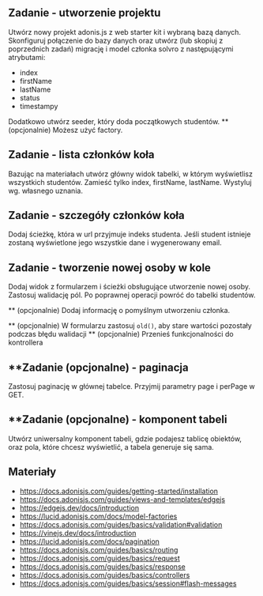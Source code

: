 ## Zadanie - utworzenie projektu
Utwórz nowy projekt adonis.js z web starter kit i wybraną bazą danych. Skonfiguruj połączenie do bazy danych  oraz utwórz (lub skopiuj z poprzednich zadań) migrację i model członka solvro z następującymi atrybutami:
- index
- firstName
- lastName
- status 
- timestampy

Dodatkowo utwórz seeder, który doda początkowych studentów.
** (opcjonalnie) Możesz użyć factory.

## Zadanie - lista członków koła
Bazując na materiałach utwórz główny widok tabelki, w którym wyświetlisz wszystkich studentów. Zamieść tylko index, firstName, lastName. Wystyluj wg. własnego uznania.

## Zadanie - szczegóły członków koła
Dodaj ścieżkę, która w url przyjmuje indeks studenta. Jeśli student istnieje zostaną wyświetlone jego wszystkie dane i wygenerowany email.

## Zadanie - tworzenie nowej osoby w kole
Dodaj widok z formularzem i ścieżki obsługujące utworzenie nowej osoby. Zastosuj walidację pól. Po poprawnej operacji powróć do tabelki studentów.

** (opcjonalnie) Dodaj informację o pomyślnym utworzeniu członka.

** (opcjonalnie) W formularzu zastosuj `old()`, aby stare wartości pozostały podczas błędu walidacji
** (opcjonalnie) Przenieś funkcjonalności do kontrollera

## **Zadanie (opcjonalne) - paginacja
Zastosuj paginację w głównej tabelce. Przyjmij parametry page i perPage w GET.

## **Zadanie (opcjonalne) - komponent tabeli
Utwórz uniwersalny komponent tabeli, gdzie podajesz tablicę obiektów, oraz pola, które chcesz wyświetlić, a tabela generuje się sama.

## Materiały
- https://docs.adonisjs.com/guides/getting-started/installation
- https://docs.adonisjs.com/guides/views-and-templates/edgejs
- https://edgejs.dev/docs/introduction
- https://lucid.adonisjs.com/docs/model-factories
- https://docs.adonisjs.com/guides/basics/validation#validation
- https://vinejs.dev/docs/introduction
- https://lucid.adonisjs.com/docs/pagination
- https://docs.adonisjs.com/guides/basics/routing
- https://docs.adonisjs.com/guides/basics/request
- https://docs.adonisjs.com/guides/basics/response
- https://docs.adonisjs.com/guides/basics/controllers
- https://docs.adonisjs.com/guides/basics/session#flash-messages